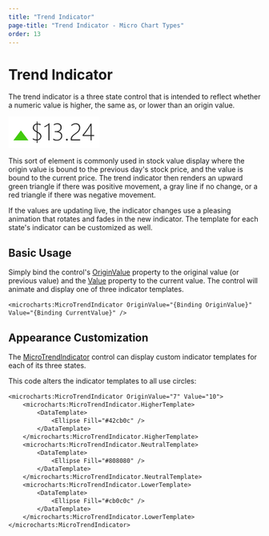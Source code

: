 ```yaml
---
title: "Trend Indicator"
page-title: "Trend Indicator - Micro Chart Types"
order: 13
---
```

# Trend Indicator

The trend indicator is a three state control that is intended to reflect whether a numeric value is higher, the same as, or lower than an origin value.

![Screenshot](../images/micro-trend-indicator.png)

This sort of element is commonly used in stock value display where the origin value is bound to the previous day's stock price, and the value is bound to the current price.  The trend indicator then renders an upward green triangle if there was positive movement, a gray line if no change, or a red triangle if there was negative movement.

If the values are updating live, the indicator changes use a pleasing animation that rotates and fades in the new indicator.  The template for each state's indicator can be customized as well.

## Basic Usage

Simply bind the control's [OriginValue](xref:@ActiproUIRoot.Controls.MicroCharts.MicroTrendIndicator.OriginValue) property to the original value (or previous value) and the [Value](xref:@ActiproUIRoot.Controls.MicroCharts.MicroTrendIndicator.Value) property to the current value.  The control will animate and display one of three indicator templates.

```xaml
<microcharts:MicroTrendIndicator OriginValue="{Binding OriginValue}" Value="{Binding CurrentValue}" />
```

## Appearance Customization

The [MicroTrendIndicator](xref:@ActiproUIRoot.Controls.MicroCharts.MicroTrendIndicator) control can display custom indicator templates for each of its three states.

This code alters the indicator templates to all use circles:

```xaml
<microcharts:MicroTrendIndicator OriginValue="7" Value="10">
	<microcharts:MicroTrendIndicator.HigherTemplate>
		<DataTemplate>
			<Ellipse Fill="#42cb0c" />
		</DataTemplate>
	</microcharts:MicroTrendIndicator.HigherTemplate>
	<microcharts:MicroTrendIndicator.NeutralTemplate>
		<DataTemplate>
			<Ellipse Fill="#808080" />
		</DataTemplate>
	</microcharts:MicroTrendIndicator.NeutralTemplate>
	<microcharts:MicroTrendIndicator.LowerTemplate>
		<DataTemplate>
			<Ellipse Fill="#cb0c0c" />
		</DataTemplate>
	</microcharts:MicroTrendIndicator.LowerTemplate>
</microcharts:MicroTrendIndicator>
```
